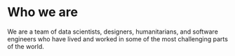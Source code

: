 # Who we are

We are a team of data scientists, designers, humanitarians, and software engineers who have lived and worked in some of the most challenging parts of the world.
